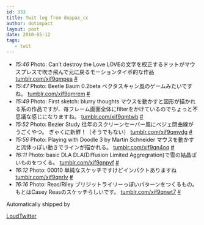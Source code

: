 ```yaml
---
id: 333
title: Twit log from doppac_cc
author: dotimpact
layout: post
date: 2010-05-12
tags:
   - twit
---
```

<ul class="loudtwitter">
  <li>
    <em>15:46</em> Photo: Can’t destroy the Love LOVEの文字を校正するドットがマウスプレスで吹き飛んで元に戻るモーションタイポ的な作品 <a href="http://tumblr.com/xif9qmpea">tumblr.com/xif9qmpea</a> <a href="http://twitter.com/doppac_cc/statuses/13774377031">#</a>
  </li>
  <li>
    <em>15:47</em> Photo: Beetle Baum 0.2beta ベクタスキャン風のゲームみたいですね。 <a href="http://tumblr.com/xif9qmrem">tumblr.com/xif9qmrem</a> <a href="http://twitter.com/doppac_cc/statuses/13774416950">#</a>
  </li>
  <li>
    <em>15:49</em> Photo: First sketch: blurry thoughts マウスを動かすと図形が描かれる系の作品ですが、毎フレーム画面全体にfilterをかけているのでちょっと不思議な感じになりますね。 <a href="http://tumblr.com/xif9qmtwb">tumblr.com/xif9qmtwb</a> <a href="http://twitter.com/doppac_cc/statuses/13774468334">#</a>
  </li>
  <li>
    <em>15:52</em> Photo: Bezier Study 往年のスクリーンセーバー風にベジェ閉曲線がうごくやつ。 ぎゃくに新鮮！（そうでもない） <a href="http://tumblr.com/xif9qmydg">tumblr.com/xif9qmydg</a> <a href="http://twitter.com/doppac_cc/statuses/13774565259">#</a>
  </li>
  <li>
    <em>15:56</em> Photo: Playing with Doodle 3 by Martin Schneider マウスを動かすと流体っぽい動きでラインが描かれる。 <a href="http://tumblr.com/xif9qn4oq">tumblr.com/xif9qn4oq</a> <a href="http://twitter.com/doppac_cc/statuses/13774693612">#</a>
  </li>
  <li>
    <em>16:11</em> Photo: basic DLA DLA(Diffusion Limited Aggregration)で雪の結晶ぽいものをつくる。 <a href="http://tumblr.com/xif9qnpyf">tumblr.com/xif9qnpyf</a> <a href="http://twitter.com/doppac_cc/statuses/13775150572">#</a>
  </li>
  <li>
    <em>16:12</em> Photo: 00010 単純なスケッチですけどインパクトありますね <a href="http://tumblr.com/xif9qnrlv">tumblr.com/xif9qnrlv</a> <a href="http://twitter.com/doppac_cc/statuses/13775187473">#</a>
  </li>
  <li>
    <em>16:16</em> Photo: Reas/Riley ブリジットライリーっぽいパターンをつくるもの。もとはCasey Reasのスケッチらしいです。 <a href="http://tumblr.com/xif9qnwt7">tumblr.com/xif9qnwt7</a> <a href="http://twitter.com/doppac_cc/statuses/13775308519">#</a>
  </li>
</ul>Automatically shipped by 

[LoudTwitter][1]

 [1]: http://www.loudtwitter.com

